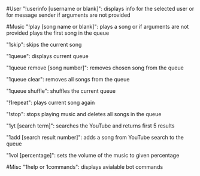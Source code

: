 #User "!userinfo [username or blank]": displays info for the selected user or for message sender if arguments are not provided

#Music "!play [song name or blank]": plays a song or if arguments are not provided plays the first song in the queue

"1skip": skips the current song

"1queue": displays current queue

"1queue remove [song number]": removes chosen song from the queue

"1queue clear": removes all songs from the queue

"1queue shuffle": shuffles the current queue

"!1repeat": plays current song again

"!stop": stops playing music and deletes all songs in the queue

"1yt [search term]": searches the YouTube and returns first 5 results

"1add [search result number]": adds a song from YouTube search to the queue

"1vol [percentage]": sets the volume of the music to given percentage

#Misc "1help or 1commands": displays avialable bot commands
